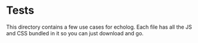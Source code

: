 # Tests
This directory contains a few use cases for echolog. Each file has all the JS and CSS bundled in it so you can just download and go.
